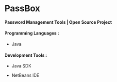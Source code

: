 # PassBox

#### Password Management Tools | Open Source Project

#### Programming Languages :

* Java

#### Development Tools :

* Java SDK

* NetBeans IDE
